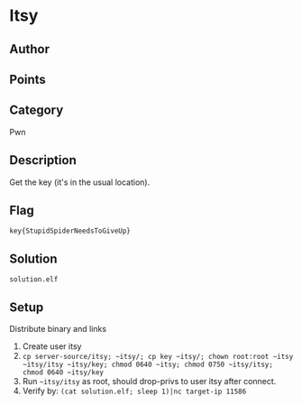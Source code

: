 # Itsy
## Author

## Points

## Category
Pwn
## Description
Get the key (it's in the usual location).
## Flag
`key{StupidSpiderNeedsToGiveUp}`
## Solution
`solution.elf`
## Setup
Distribute binary and links
1. Create user itsy
2. `cp server-source/itsy; ~itsy/; cp key ~itsy/; chown root:root ~itsy ~itsy/itsy ~itsy/key; chmod 0640 ~itsy; chmod 0750 ~itsy/itsy; chmod 0640 ~itsy/key`
3. Run `~itsy/itsy` as root, should drop-privs to user itsy after connect.
4. Verify by: `(cat solution.elf; sleep 1)|nc target-ip 11586`
